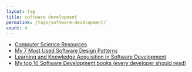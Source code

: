 ```yaml
---
layout: tag
title: software development
permalink: /tags/software-development/
count: 4
---
```


- [Computer Science Resources](https://itsmejayd.github.io/blog/resources%20directory/cs-resources/)
- [My 7 Most Used Software Design Patterns](http://lasseschultebraucks.com/software%20development/my-7-most-used-design-patterns.html)
- [Learning and Knowledge Acquisition in Software Development](http://lasseschultebraucks.com/software%20development/learning-and-knowledge-acquisition-in-software-development.html)
- [My top 10 Software Development books (every developer should read)](http://lasseschultebraucks.com/books/software%20development/my-top-ten-software-development-books.html)
